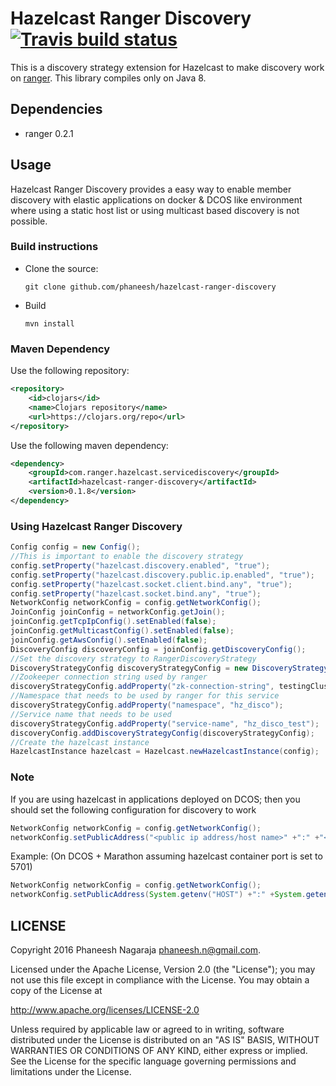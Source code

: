 # Hazelcast Ranger Discovery [![Travis build status](https://travis-ci.org/phaneesh/hazelcast-ranger-discovery.svg?branch=master)](https://travis-ci.org/phaneesh/hazelcast-ranger-discovery)

This is a discovery strategy extension for Hazelcast to make discovery work on [ranger](https://github.com/flipkart-incubator/ranger).
This library compiles only on Java 8.
 
## Dependencies
* ranger 0.2.1  

## Usage
Hazelcast Ranger Discovery provides a easy way to enable member discovery with elastic applications on docker & DCOS 
like environment where using a static host list or using multicast based discovery is not possible.
 
### Build instructions
  - Clone the source:

        git clone github.com/phaneesh/hazelcast-ranger-discovery

  - Build

        mvn install

### Maven Dependency
Use the following repository:
```xml
<repository>
    <id>clojars</id>
    <name>Clojars repository</name>
    <url>https://clojars.org/repo</url>
</repository>
```
Use the following maven dependency:
```xml
<dependency>
    <groupId>com.ranger.hazelcast.servicediscovery</groupId>
    <artifactId>hazelcast-ranger-discovery</artifactId>
    <version>0.1.8</version>
</dependency>
```

### Using Hazelcast Ranger Discovery
```java
Config config = new Config();
//This is important to enable the discovery strategy
config.setProperty("hazelcast.discovery.enabled", "true");
config.setProperty("hazelcast.discovery.public.ip.enabled", "true");
config.setProperty("hazelcast.socket.client.bind.any", "true");
config.setProperty("hazelcast.socket.bind.any", "true");
NetworkConfig networkConfig = config.getNetworkConfig();
JoinConfig joinConfig = networkConfig.getJoin();
joinConfig.getTcpIpConfig().setEnabled(false);
joinConfig.getMulticastConfig().setEnabled(false);
joinConfig.getAwsConfig().setEnabled(false);
DiscoveryConfig discoveryConfig = joinConfig.getDiscoveryConfig();
//Set the discovery strategy to RangerDiscoveryStrategy
DiscoveryStrategyConfig discoveryStrategyConfig = new DiscoveryStrategyConfig(new RangerDiscoveryStrategyFactory());
//Zookeeper connection string used by ranger
discoveryStrategyConfig.addProperty("zk-connection-string", testingCluster.getConnectString());
//Namespace that needs to be used by ranger for this service
discoveryStrategyConfig.addProperty("namespace", "hz_disco");
//Service name that needs to be used
discoveryStrategyConfig.addProperty("service-name", "hz_disco_test");
discoveryConfig.addDiscoveryStrategyConfig(discoveryStrategyConfig);
//Create the hazelcast instance
HazelcastInstance hazelcast = Hazelcast.newHazelcastInstance(config);
```

### Note
If you are using hazelcast in applications deployed on DCOS; then you should set the following configuration for discovery to work

```java
NetworkConfig networkConfig = config.getNetworkConfig();
networkConfig.setPublicAddress("<public ip address/host name>" +":" +"<public port>");
```
Example: (On DCOS + Marathon assuming hazelcast container port is set to 5701)
```java
NetworkConfig networkConfig = config.getNetworkConfig();
networkConfig.setPublicAddress(System.getenv("HOST") +":" +System.getenv("PORT_5701"))
```

LICENSE
-------

Copyright 2016 Phaneesh Nagaraja <phaneesh.n@gmail.com>.

Licensed under the Apache License, Version 2.0 (the "License");
you may not use this file except in compliance with the License.
You may obtain a copy of the License at

http://www.apache.org/licenses/LICENSE-2.0

Unless required by applicable law or agreed to in writing, software
distributed under the License is distributed on an "AS IS" BASIS,
WITHOUT WARRANTIES OR CONDITIONS OF ANY KIND, either express or implied.
See the License for the specific language governing permissions and
limitations under the License.